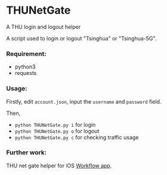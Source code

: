 # THUNetGate
A THU login and logout helper

A script used to login or logout "Tsinghua" or "Tsinghua-5G".

### Requirement:

* python3
* requests

### Usage: 

Firstly, edit `account.json`, input the `username` and `password` field.

Then,

* `python THUNetGate.py i` for login
* `python THUNetGate.py o` for logout
* `python THUNetGate.py c` for checking traffic usage

### Further work:

THU net gate helper for iOS [Workflow app](https://itunes.apple.com/us/app/workflow/id915249334?mt=8).